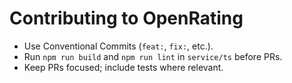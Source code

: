 # Contributing to OpenRating
- Use Conventional Commits (`feat:`, `fix:`, etc.).
- Run `npm run build` and `npm run lint` in `service/ts` before PRs.
- Keep PRs focused; include tests where relevant.
